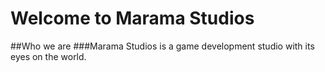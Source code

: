 # Welcome to Marama Studios

##Who we are
###Marama Studios is a game development studio with its eyes on the world.
